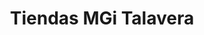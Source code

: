---
title: "Tiendas MGi Talavera"
url: /talavera-de-la-reina/tiendas-mgi-talavera/
shop: menaje del hogar
---